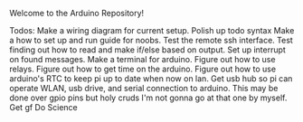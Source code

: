 Welcome to the Arduino Repository!

Todos:
Make a wiring diagram for current setup.
Polish up todo syntax
Make a how to set up and run guide for noobs.
Test the remote ssh interface.
Test finding out how to read and make if/else based on output.
Set up interrupt on found messages.
Make a terminal for arduino.
Figure out how to use relays.
Figure out how to get time on the arduino.
Figure out how to use arduino's RTC to keep pi up to date when now on lan.
Get usb hub so pi can operate WLAN, usb drive, and serial connection to arduino. This may be done over gpio pins but holy cruds I'm not gonna go at that one by myself.
Get gf
Do Science


